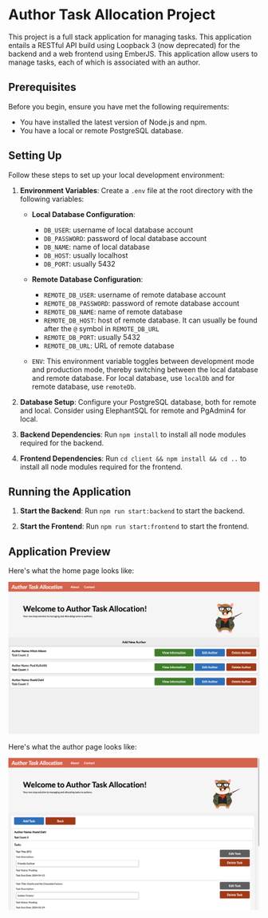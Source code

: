 # Author Task Allocation Project

This project is a full stack application for managing tasks. This application entails a RESTful API build using Loopback 3 (now deprecated) for the backend and a web frontend using EmberJS. This application allow users to manage tasks, each of which is associated with an author.

## Prerequisites

Before you begin, ensure you have met the following requirements:

- You have installed the latest version of Node.js and npm.
- You have a local or remote PostgreSQL database.

## Setting Up

Follow these steps to set up your local development environment:

1. **Environment Variables**: Create a `.env` file at the root directory with the following variables:

   - **Local Database Configuration**:

     - `DB_USER`: username of local database account
     - `DB_PASSWORD`: password of local database account
     - `DB_NAME`: name of local database
     - `DB_HOST`: usually localhost
     - `DB_PORT`: usually 5432

   - **Remote Database Configuration**:

     - `REMOTE_DB_USER`: username of remote database account
     - `REMOTE_DB_PASSWORD`: password of remote database account
     - `REMOTE_DB_NAME`: name of remote database
     - `REMOTE_DB_HOST`: host of remote database. It can usually be found after the `@` symbol in `REMOTE_DB_URL`
     - `REMOTE_DB_PORT`: usually 5432
     - `REMOTE_DB_URL`: URL of remote database

   - `ENV`: This environment variable toggles between development mode and production mode, thereby switching between the local database and remote database. For local database, use `localDb` and for remote database, use `remoteDb`.

2. **Database Setup**: Configure your PostgreSQL database, both for remote and local. Consider using ElephantSQL for remote and PgAdmin4 for local.

3. **Backend Dependencies**: Run `npm install` to install all node modules required for the backend.

4. **Frontend Dependencies**: Run `cd client && npm install && cd ..` to install all node modules required for the frontend.

## Running the Application

1. **Start the Backend**: Run `npm run start:backend` to start the backend.

2. **Start the Frontend**: Run `npm run start:frontend` to start the frontend.

## Application Preview

Here's what the home page looks like:

![Home page Screenshot](./images/homepage.png)

Here's what the author page looks like:

![Author page Screenshot](./images/authorpage.png)
